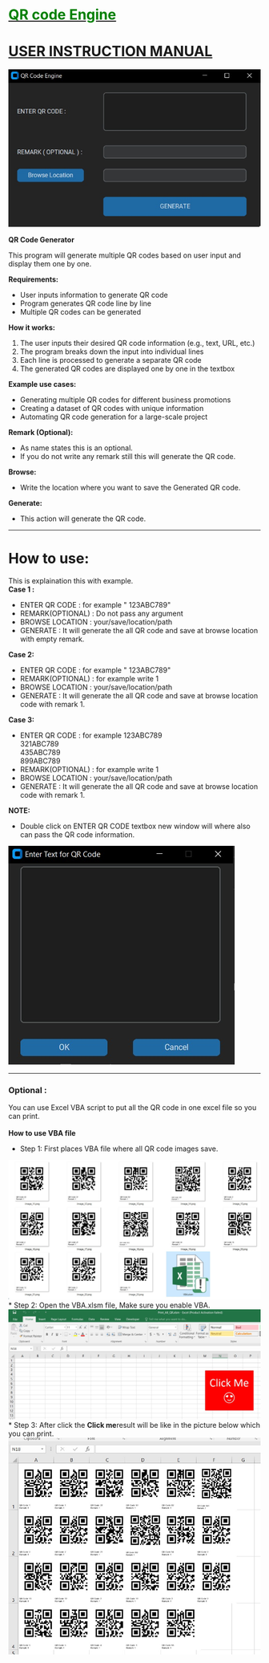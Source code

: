 # <u><font color="Green">QR code Engine </font></u>
# <u>USER INSTRUCTION MANUAL </u>

![Main Window Image](images/main_window.jpg)
<Br>

**QR Code Generator**

This program will generate multiple QR codes based on user input and display them one by one.

**Requirements:**

* User inputs information to generate QR code
* Program generates QR code line by line
* Multiple QR codes can be generated

**How it works:**

1. The user inputs their desired QR code information (e.g., text, URL, etc.)
2. The program breaks down the input into individual lines
3. Each line is processed to generate a separate QR code
4. The generated QR codes are displayed one by one in the textbox

**Example use cases:**

* Generating multiple QR codes for different business promotions
* Creating a dataset of QR codes with unique information
* Automating QR code generation for a large-scale project

**Remark (Optional):**
* As name states this is an optional.
* If you do not write any remark still this will generate the QR code.

**Browse:**
* Write the location where you want to save the Generated QR code.

**Generate:**
* This action will generate the QR code.
<hr>

# How to use:
This is explaination this with example.<br>
**Case 1 :**

* ENTER QR CODE : for example " 123ABC789" 
* REMARK(OPTIONAL) : Do not pass any argument 
* BROWSE LOCATION :  your/save/location/path
* GENERATE : It will generate the all QR code and save at browse location with empty remark.

**Case 2:**
* ENTER QR CODE : for example " 123ABC789" 
* REMARK(OPTIONAL) : for example write 1 
* BROWSE LOCATION :  your/save/location/path
* GENERATE : It will generate the all QR code and save at browse location code with remark 1.

**Case 3:**
* ENTER QR CODE : for example
123ABC789<br>
321ABC789<br>
435ABC789<br>
899ABC789<br>
* REMARK(OPTIONAL) : for example write 1 
* BROWSE LOCATION :  your/save/location/path
* GENERATE : It will generate the all QR code and save at browse location code with remark 1.

**NOTE:**
* Double click on ENTER QR CODE textbox new window will 
where also can pass the QR code information.
<img src="images/subwindow.jpg">
<hr>

### Optional :
You can use Excel VBA script to put all the QR code in one excel file so you can print.<br><br>
**How to use VBA file**
* Step 1: First places VBA file where all QR code images save.
<img src="images/filelocation.jpg">
* Step 2: Open the VBA.xlsm file, Make sure you enable VBA.
<img src="images/VBA.jpg">
* Step 3: After click the <strong>Click me</strong>result will be like in the picture below which you can print.
<img src="images/after_click_me.jpg">
